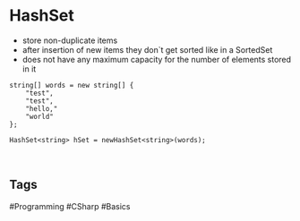 # HashSet

- store non-duplicate items
- after insertion of new items they don`t get sorted like in a SortedSet
- does not have any maximum capacity for the number of elements stored in it
```
string[] words = new string[] { 
	"test",
	"test",
	"hello,"
	"world"
};

HashSet<string> hSet = newHashSet<string>(words);
```

<br>

## Tags

#Programming #CSharp #Basics